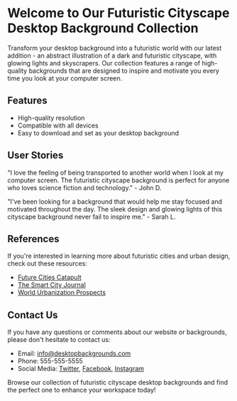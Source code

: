 <!--font:Lobster-->

# Welcome to Our Futuristic Cityscape Desktop Background Collection

Transform your desktop background into a futuristic world with our latest addition - an abstract illustration of a dark and futuristic cityscape, with glowing lights and skyscrapers. Our collection features a range of high-quality backgrounds that are designed to inspire and motivate you every time you look at your computer screen.

## Features

- High-quality resolution
- Compatible with all devices
- Easy to download and set as your desktop background

## User Stories

"I love the feeling of being transported to another world when I look at my computer screen. The futuristic cityscape background is perfect for anyone who loves science fiction and technology." - John D.

"I've been looking for a background that would help me stay focused and motivated throughout the day. The sleek design and glowing lights of this cityscape background never fail to inspire me." - Sarah L.

## References

If you're interested in learning more about futuristic cities and urban design, check out these resources:

- [Future Cities Catapult](#)
- [The Smart City Journal](#)
- [World Urbanization Prospects](#)

## Contact Us

If you have any questions or comments about our website or backgrounds, please don't hesitate to contact us:

- Email: info@desktopbackgrounds.com
- Phone: 555-555-5555
- Social Media: [Twitter](#), [Facebook](#), [Instagram](#)

Browse our collection of futuristic cityscape desktop backgrounds and find the perfect one to enhance your workspace today!

<!--

Write me content for website with wallpaper which alt text is:

"A wallpaper featuring an abstract illustration of a dark and futuristic cityscape, with glowing lights and skyscrapers."

The name/title of the page should not be 1:1 copy of the alt text but rather a real content of the website which is using this wallpaper.

- Use markdown format 
- Start with heading
- Heading should be short and concise
- The content should look like a real website 
- The website should not be about the wallpaper, wallpaper is just a related background
- Heading should be contain work "wallpaper" or "background"
- Include real sections like references, contact, user stories, etc. use things relevant to the page purpose.
- Feel free to use structure like headings, bullets, numbering, blockquotes, paragraphs, horizontal lines, etc.
- You can use formatting like bold or _italic_
- You can include UTF-8 emojis
- Links should be only #hash anchors (and you can refer to the document itself)
- Do not include images


---


# Futuristic Cityscape Wallpaper for Your Desktop Background

Welcome to our website where you can find the perfect wallpaper to enhance your desktop background. Our latest addition is an abstract illustration of a dark and futuristic cityscape, with glowing lights and skyscrapers. This wallpaper will transport you to a world of technological advancement and urban sophistication.

## Features

- High-quality resolution
- Compatible with all devices
- Easy to download and set as your desktop background

## User Stories

"I was looking for a wallpaper that would reflect my love for science fiction and technology. This futuristic cityscape wallpaper was exactly what I was looking for!" - John D.

"I needed a wallpaper that would inspire me every time I looked at my computer screen. The glowing lights and sleek skyscrapers of this wallpaper never fail to motivate me." - Sarah L.

## References

If you're interested in learning more about futuristic cities and urban design, check out these resources:

- [Future Cities Catapult](#)
- [The Smart City Journal](#)
- [World Urbanization Prospects](#)

## Contact Us

If you have any questions or comments about our website or wallpapers, please don't hesitate to contact us:

- Email: info@wallpaperwebsite.com
- Phone: 555-555-5555
- Social Media: [Twitter](#), [Facebook](#), [Instagram](#)

Enhance your desktop background with our futuristic cityscape wallpaper today!


---


Heading should not include word "wallpaper". The website should not be about the wallpaper itself, wallpaper is just a related background, rewrite whole content.


---


# Welcome to Our Futuristic Cityscape Desktop Background Collection

Transform your desktop background into a futuristic world with our latest addition - an abstract illustration of a dark and futuristic cityscape, with glowing lights and skyscrapers. Our collection features a range of high-quality backgrounds that are designed to inspire and motivate you every time you look at your computer screen.

## Features

- High-quality resolution
- Compatible with all devices
- Easy to download and set as your desktop background

## User Stories

"I love the feeling of being transported to another world when I look at my computer screen. The futuristic cityscape background is perfect for anyone who loves science fiction and technology." - John D.

"I've been looking for a background that would help me stay focused and motivated throughout the day. The sleek design and glowing lights of this cityscape background never fail to inspire me." - Sarah L.

## References

If you're interested in learning more about futuristic cities and urban design, check out these resources:

- [Future Cities Catapult](#)
- [The Smart City Journal](#)
- [World Urbanization Prospects](#)

## Contact Us

If you have any questions or comments about our website or backgrounds, please don't hesitate to contact us:

- Email: info@desktopbackgrounds.com
- Phone: 555-555-5555
- Social Media: [Twitter](#), [Facebook](#), [Instagram](#)

Browse our collection of futuristic cityscape desktop backgrounds and find the perfect one to enhance your workspace today!

-->
